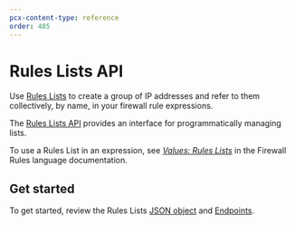 ```yaml
---
pcx-content-type: reference
order: 485
---
```


# Rules Lists API

Use [Rules Lists](/cf-firewall-rules/rules-lists/) to create a group of IP addresses and refer to them collectively, by name, in your firewall rule expressions.

The [Rules Lists API](https://api.cloudflare.com/#rules-lists-properties) provides an interface for programmatically managing lists.

To use a Rules List in an expression, see [_Values: Rules Lists_](/cf-firewall-language/values/#rules-lists) in the Firewall Rules language documentation.

## Get started

To get started, review the Rules Lists [JSON object](/api/cf-lists/json-object/) and [Endpoints](/api/cf-lists/endpoints/).
